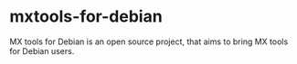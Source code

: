 # mxtools-for-debian
MX tools for Debian is an open source project, that aims to bring MX tools for Debian users.